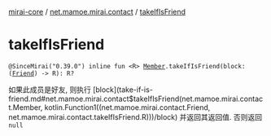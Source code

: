 [mirai-core](../index.md) / [net.mamoe.mirai.contact](index.md) / [takeIfIsFriend](./take-if-is-friend.md)

# takeIfIsFriend

`@SinceMirai("0.39.0") inline fun <R> `[`Member`](-member/index.md)`.takeIfIsFriend(block: (`[`Friend`](-friend/index.md)`) -> R): R?`

如果此成员是好友, 则执行 [block](take-if-is-friend.md#net.mamoe.mirai.contact$takeIfIsFriend(net.mamoe.mirai.contact.Member, kotlin.Function1((net.mamoe.mirai.contact.Friend, net.mamoe.mirai.contact.takeIfIsFriend.R)))/block) 并返回其返回值. 否则返回 `null`

